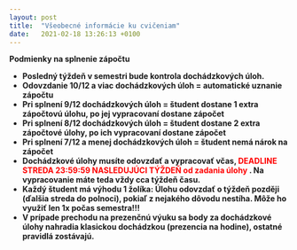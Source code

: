 ```yaml
---
layout: post
title:  "Všeobecné informácie ku cvičeniam"
date:   2021-02-18 13:26:13 +0100
---
```

<b>Podmienky na splnenie zápočtu<b/> <br>

- Posledný týždeň v semestri bude kontrola dochádzkových úloh. <br>
- Odovzdanie 10/12 a viac dochádzkových úloh = automatické uznanie zápočtu 
- Pri splnení 9/12 dochádzkových úloh = študent dostane 1 extra zápočtovú úlohu, po jej vypracovaní dostane zápočet
- Pri splnení 8/12 dochádzkových úloh = študent dostane 2 extra zápočtové úlohy, po ich vypracovaní dostane zápočet
- Pri splnení 7/12 a menej dochádzkových úloh = študent nemá nárok na zápočet 
- Dochádzkové úlohy musíte odovzdať a vypracovať včas, <span style="color:red">DEADLINE STREDA 23:59:59 NASLEDUJÚCI TÝŽDEŇ od zadania úlohy </span>. Na vypracovanie máte teda vždy cca týždeň času. 
- Každý študent má výhodu 1 žolíka: Úlohu odovzdať o týždeň později (ďalšia streda do polnoci), pokiaľ z nejakého dôvodu nestíha. Môže ho využiť len 1x počas semestra!!!
- V prípade prechodu na prezenčnú výuku sa body za dochádzkové úlohy nahradia klasickou dochádzkou (prezencia na hodine), ostatné pravidlá zostávajú.









